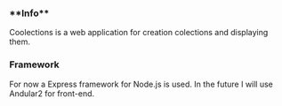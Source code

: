 <h3>**Info**</h3>
<p>Coolections is a web application for creation colections and displaying them.</p>
<h3>Framework</h3>
<p>For now a Express framework for Node.js is used. In the future I will use Andular2 for front-end.</p>